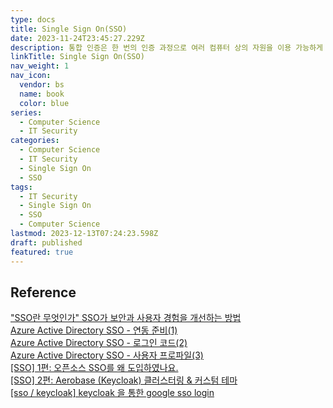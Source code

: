 ```yaml
---
type: docs
title: Single Sign On(SSO)
date: 2023-11-24T23:45:27.229Z
description: 통합 인증은 한 번의 인증 과정으로 여러 컴퓨터 상의 자원을 이용 가능하게 하는 인증 기능
linkTitle: Single Sign On(SSO)
nav_weight: 1
nav_icon:
  vendor: bs
  name: book
  color: blue
series:
  - Computer Science
  - IT Security
categories:
  - Computer Science
  - IT Security
  - Single Sign On
  - SSO
tags:
  - IT Security
  - Single Sign On
  - SSO
  - Computer Science
lastmod: 2023-12-13T07:24:23.598Z
draft: published
featured: true
---
```


## Reference

["SSO란 무엇인가" SSO가 보안과 사용자 경험을 개선하는 방법](https://www.itworld.co.kr/news/193849)  
[Azure Active Directory SSO - 연동 준비(1)](https://nakanara.tistory.com/407)  
[Azure Active Directory SSO - 로그인 코드(2)](https://nakanara.tistory.com/408)  
[Azure Active Directory SSO - 사용자 프로파일(3)](https://nakanara.tistory.com/409)  
[[SSO] 1편: 오픈소스 SSO를 왜 도입하였나요.](https://gsretail.tistory.com/13)  
[[SSO] 2편: Aerobase (Keycloak) 클러스터링 & 커스텀 테마](https://gsretail.tistory.com/17)  
[[sso / keycloak] keycloak 을 통한 google sso login](https://league-cat.tistory.com/396)
